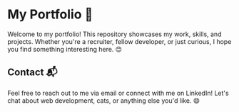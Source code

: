 # My Portfolio 🚀

Welcome to my portfolio! This repository showcases my work, skills, and projects. Whether you're a recruiter, fellow developer, or just curious, I hope you find something interesting here. 😊

## Contact 📬

Feel free to reach out to me via email or connect with me on LinkedIn! Let's chat about web development, cats, or anything else you'd like. 😄

